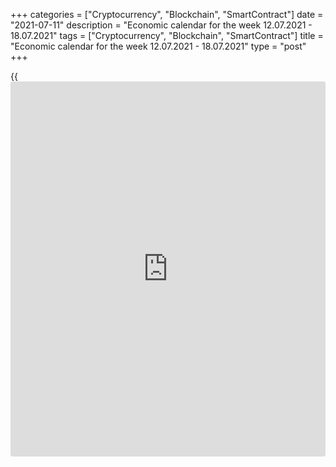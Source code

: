 +++
categories = ["Cryptocurrency", "Blockchain", "SmartContract"]
date = "2021-07-11"
description = "Economic calendar for the week 12.07.2021 - 18.07.2021"
tags = ["Cryptocurrency", "Blockchain", "SmartContract"]
title = "Economic calendar for the week 12.07.2021 - 18.07.2021"
type = "post"
+++

{{<iframe id="large-banner" src="https://www.bounty.group/#slide=1.0" width="100%" height="600" scrolling="no" style="border: 0px solid rgb(216, 221, 230); border-radius: 3px;">}}

2021-07-11

2021-07-11

Economic [calendar](https://www.fintechee.com/web-trader/) for the week 12.07.2021 – 18.07.2021Jana Kane

##  **Review of the main events of the Forex economic [calendar](https://www.fintechee.com/web-trader/) for the
next trading week (12.07.2021 – 18.07.2021)**

 **Trading on key Forex [news](https://www.letsplayfx.com/blog/forex-news-website/): next week we expect the publication of
important macro statistics from Germany, Australia, US, China, New
Zealand, UK, as well as the results of the meetings of the central banks
of New Zealand, Canada, and Japan on monetary [policy](https://www.fintechee.com/policy/) issues.**

The dollar closed last week with a slight decline. The DXY dollar index
lost about 30 points last week. The minutes of the June Fed meeting
released on Wednesday showed that central bank officials were discussing
the procedure and timing for winding down measures to support the
economy. However, they still spoke in favor of maintaining a wait-and-
see attitude. The Fed will not rush to tighten monetary [policy](https://www.fintechee.com/policy/), relying
on inflation alone, and only with the cumulative dynamics of indicators
(inflation growth and maximum recovery of the labor market) can the
central bank begin to change the parameters of monetary [policy](https://www.fintechee.com/policy/). Data
from the US labor market published on Thursday indicated that in the
previous week the number of initial jobless claims increased to 373
thousand, which is higher than analysts' forecast of 350 thousand. The
previous figure was adjusted upward from 364 up to 371 thousand.

The decline in the dollar could probably be stronger. However, a
stronger decline was restrained by its purchases as a defensive asset,
while the number of cases of coronavirus continues to grow in the world
with the more aggressive delta strain.

In view of this, as well as against the background of a weakening
dollar, there has been an increase in gold quotes for the third week in
a row. Although it does not generate investment income, it is in active
demand amid growing uncertainty and inaction of the world's largest
central banks, which keep key interest rates close to zero.

Next week, financial market participants will pay attention to the
publication of important macro statistics from Germany, Australia, US,
China, New Zealand, UK, as well as the results of the meetings of the
central banks of New Zealand, Canada, and Japan, devoted to monetary
[policy](https://www.fintechee.com/policy/) issues.

 **Traders should pay attention to the publication of the following
macro indicators:**

 ***during the coming week, new events may be added to the [calendar](https://www.fintechee.com/web-trader/) and
/ or some scheduled events may be canceled**

 ****GMT time**

###  **Monday, July 12**

No important macro statistics planned to be released.

###  **Tuesday, July 13**

###  **06:00 EUR Harmonized Index of Consumer Prices (HICP) in Germany
(final release)**

This index is published by the EU Statistical Office and is calculated
on the basis of a statistical method agreed between all EU countries. It
is an indicator for assessing inflation and is used by the Governing
Council of the ECB to assess the level of price stability. A positive
result strengthens the EUR, a negative one weakens it.

The preliminary forecast for June was: +2.1% (against +2.4% in May,
+2.1% in April, +2.0% in March, +1.6% in January and February, -0.7% in
December and negative values ​​in the second half of 2020) in annual
[terms](https://www.fintechee.com/terms/). If the data turn out to be better than the forecast, the euro may
strengthen in the short term. The growth of the indicator is a positive
factor for the euro. The data suggests increasing inflationary pressures
in Germany. The data worse than the forecast and the previous value will
negatively affect the euro.

###  **12:30 USD Consumer Price Index (ex food and energy)**

Consumer Price Index (CPI) determines the change in prices of a selected
basket of goods and services for a given period and is a key indicator
for assessing inflation and changes in consumer preferences. Food and
energy have been excluded from this indicator to provide a more accurate
estimate. A high value strengthens the US dollar, while a low value
weakens it. In May 2021, the value of the indicator was +0.7% (+3.8% in
annual [terms](https://www.fintechee.com/terms/)), and in April +0.9% (+3.0% in annual [terms](https://www.fintechee.com/terms/)), which
indicates some improvement in the situation after the fall in the index
in March and April 2020 against the backdrop of the coronavirus pandemic
and rising consumer prices. If the data turns out to be weaker than the
forecast, the dollar is likely to respond with a short-term decline.
Better-than-forecast data will strengthen the dollar. Forecast for June:
+0.5% and +4.0% (in annual [terms](https://www.fintechee.com/terms/)), which is likely to have a positive
impact on the USD.

###  **Wednesday, July 14**

Banks in France are closed due to Bastille Day, which is likely to be
reflected by a decrease in trading volume in financial markets during
the European session.

###  **02:00 NZD** Interest rate decision of the Reserve Bank of New
Zealand. Accompanying statement

After the bank's management decided to cut the rate by 0.75% at the
unscheduled meeting in March 2020, the current interest rate of the
Reserve Bank of New Zealand is at 0.25%. The bank's management explained
its decision by the loss of momentum in the New Zealand economy and a
sharp slowdown in the global economy amid the coronavirus pandemic.

"Global economic activity continues to weaken, reducing demand for goods
and services from New Zealand. Increased uncertainty and contraction in
international trade are contributing to lower economic growth in trading
partner countries," a recent statement from the RBNZ said.

The RBNZ believes that wages growth remains weak. At the same time,
inflationary expectations are declining, and low levels of business
confidence indicate a slowdown in hiring and wages growth.

Subdued economic growth (New Zealand's GDP growth has slowed since the
second half of 2018) and a weakening labor market, as well as escalating
international trade wars and a deteriorating global economic outlook
have forced the Reserve Bank of New Zealand to keep interest rates low.
An additional and unforeseen risk to the global and New Zealand
economies is the coronavirus epidemic.

It is expected that at this meeting, the RBNZ will not cut or raise the
rate yet, but may speak in favor of lowering it in the coming months if
the economic situation in the country and in the world worsens.

In the accompanying statement and comments, the RBNZ management will
provide an explanation of the decision on the interest rate and comments
on the economic conditions that facilitated the adoption of this
decision.

At this time, the volatility in the quotations of the New Zealand dollar
may rise sharply.

Earlier, the RBNZ stated that against the background of "many factors of
uncertainty" monetary [policy](https://www.fintechee.com/policy/) "will remain soft for the foreseeable
future," but "may be adjusted accordingly." In the opinion of the bank's
management, for the stable recovery of the New Zealand economy and the
growth of inflation, "a lower exchange rate of the New Zealand dollar is
necessary."

The leaders of the RBNZ are likely to reaffirm their inclination to
pursue a soft monetary [policy](https://www.fintechee.com/policy/), which will lead to continued pressure on
the New Zealand currency.

###  **06:00 GBP Consumer Price Index. Core Consumer Price Index**

Consumer Price Index (CPI) reflects the dynamics of retail prices for a
group of goods and services that make up the British consumer basket.
CPI is a key indicator of inflation. Its publication causes active
movement of the pound in the foreign exchange market, as well as of the
London Stock Exchange FTSE100 index.

In the previous reporting month (in May), the growth in consumer
inflation (in annual [terms](https://www.fintechee.com/terms/)) amounted to +2.1%. Forecast for June: +2.2%
(annualized).

This value indicates growing inflationary pressure, which is likely to
support the pound. Indicator value below the forecast could provoke a
weakening of the pound, as low inflation will force the Bank of England
to adhere to a soft monetary [policy](https://www.fintechee.com/policy/).

Core CPI is published by the Office for National Statistics and
determines the price change of a selected basket of goods and services
(excluding food and energy) for a given period. It is a key indicator
for assessing inflation and changes in purchasing preferences. A
positive result strengthens the GBP, a negative result weakens it.

In May, Core CPI (on an annualized basis) increased by +2.0%. Probably,
the publication of the indicator will have a positive short-term effect
on the pound if its value is higher than the forecast and previous
values. Forecast for June: +2.0% (YoY), which is likely to support the
pound. The indicator value below the forecast and previous values ​​may
provoke a weakening of the pound.

###  **14:00 CAD Bank of Canada's decision on interest rate. Bank of
Canada's accompanying statement. Bank of Canada's Monetary Policy
Committee Report**

The Bank of Canada will decide on the interest rate. In March 2020, the
bank lowered the rate 3 times, bringing it to the level of 0.25%, to
mitigate the economic damage from the novel coronavirus pandemic.

In an accompanying statement, the central bank of Canada said that the
decision "aims to support the financial system, which plays a central
role in lending to the economy, as well as to create a foundation that
will allow the economy to return to normal." The central bank also said
in a press release that the spread of the coronavirus and the plummeting
global oil prices combined are weighing heavily on Canadians and the
Canadian economy.

In fact, quantitative easing and a significant cut in the interest rate
should contribute to the weakening of the national currency.

The impact of the coronavirus on the Canadian economy and the country's
labor market (in March 2020, unemployment rose to 7.8% from 5.6% in
February, and the number of employed people, as reported by Statistics
Canada, fell by 1.01 million), and also weakness in the housing market
put pressure on the Bank of Canada towards further easing of monetary
[policy](https://www.fintechee.com/policy/).

However, the Bank of Canada is expected to keep its interest rate at
0.25% at its meeting on Wednesday.

Tough tone of the accompanying statement by the Bank of Canada on rising
inflation and the prospects for further tightening of monetary [policy](https://www.fintechee.com/policy/)
will cause the Canadian dollar to strengthen. If the Bank of Canada
signals the need for soft monetary [policy](https://www.fintechee.com/policy/), the Canadian currency will
decline.

###  **15:15 CAD Press conference of the Bank of Canada**

At the press conference, the head of the Bank of Canada Tiff Macklem
will explain the bank's position and assess the current economic
situation in the country. If the tone of his speech is tough on the
monetary [policy](https://www.fintechee.com/policy/) of the Bank of Canada, the Canadian dollar will
strengthen in the foreign exchange market. If Macklem speaks out for
maintaining a soft monetary [policy](https://www.fintechee.com/policy/), the Canadian currency will decline.
In any case, high volatility in the CAD quotes is expected during the
period of his speech.

###  **16:00 USD Fed Chairman Jerome Powell's speech in Congress**

The Fed Chairman Jerome Powell will speak to Congress on economics and
monetary [policy](https://www.fintechee.com/policy/). His comments could affect both short-term and long-term
USD trading if he again touches on the Fed monetary [policy](https://www.fintechee.com/policy/). A more
hawkish stance on the Fed's monetary [policy](https://www.fintechee.com/policy/) is seen as positive and
strengthens the US dollar, while a more cautious stance is seen as
negative for the USD.

If he makes unexpected statements, the volatility in trading in the
financial markets may increase.

During the recent (June) meeting, the Fed leaders kept key interest
rates in the range of 0.00% -0.25%, and the volume of the QE asset
purchase program - at the previous level of $120 billion per month. The
accompanying statement said that the Fed will continue to adhere to the
current parameters of monetary [policy](https://www.fintechee.com/policy/) until the target levels for
inflation and maximum employment are reached, reiterating that the level
of interest rates will not change.

Nevertheless, the rhetoric of statements from the Fed leaders alerted
market participants betting on further weakening of the dollar. The Fed
is now forecasting two rate hikes in 2023, while earlier central bank
officials had pledged not to raise rates until the end of 2023.

Financial market participants will carefully study his speech in order
to catch signals regarding the further actions of the Fed. Any hints
from Powell confirming the possibility of a tougher approach to the
Fed's monetary [policy](https://www.fintechee.com/policy/) will cause the dollar to strengthen again. His
statements about the need for an even softer central bank [policy](https://www.fintechee.com/policy/) will
cause the dollar to fall and American stock markets to rise.

###  **Thursday, July 15**

###  **01:30 AUD Employment rate. Unemployment rate**

The employment rate reflects the monthly change in the number of
Australian citizens employed. The growth of the indicator has a positive
impact on consumer spending, which stimulates economic growth. A high
value is positive for the AUD, while a low value is negative. Forecast:
In June, the number of employed Australian citizens increased by +30,000
(after an increase of +115,200 in May, a fall of -30,600 in April, of
-264,100 in May 2020 and an increase of +29,100 in January 2021).

Also at the same time, the Australian Bureau of Statistics will publish
a report on the unemployment rate - an indicator that estimates the
ratio of the unemployed population to the total number of able-bodied
citizens. The growth of the indicator shows the weakness of the labor
market, which leads to a weakening of the national economy. The decrease
in the indicator is a positive factor for the AUD. Forecast:
unemployment in Australia in June was at 5.5% (against 5.1% in May, 5.5%
in April, 6.6% in December, 6.8% in November, 7.0% in October , 6.9% in
September, 6.8% in August, 7.5% in July, 7.4% in June, 5.2% in March,
5.1% in February), although it is approaching pre-coronavirus levels.
Overall, the numbers look contradictory, although in other large
economies, the labor market has deteriorated on a large scale due to the
coronavirus.

The leaders of the RBA have repeatedly stated that, in addition to the
situation in international trade, the Australian economy and the central
bank's monetary [policy](https://www.fintechee.com/policy/) plans are influenced by the indicators of the
level of household debt and expenditures, the growth of workers' wages,
as well as the state of the country's labor market. In the opinion of
the RBA management, an unemployment rate of 4.5% or lower is required to
raise wages and accelerate inflation to the target range. Unemployment
in the country is not decreasing, and a return of inflation to the
middle of the target range of 2-3% is not even in the distant horizon.

The AUD is unlikely to react strongly positively to the publication of
data from the country's labor market. If the values ​​of the indicators
turn out to be worse than the forecast, the Australian dollar may
significantly decline in the short term. Better-than-expected data will
strengthen AUD in the short term.

###  **02:00 CNY China's GDP for the 2nd quarter**

The National Bureau of Statistics of China will present data on GDP
growth in the 2nd quarter of 2021.

In the 2nd quarter of 2020, China's GDP grew by +11.5% (+ 3.2% in annual
[terms](https://www.fintechee.com/terms/)), in the 3rd - by 2.7% (+4.9%, respectively), after a decrease by
-6.8% (-9.8% YoY) in the 1st quarter. China's GDP is expected to grow by
+1.3% (+8.1% yoy) in the 2nd quarter of 2021 after growing +0.6% (+18.3%
yoy) in 1st quarter of 2021.

China is the largest buyer of raw materials and a supplier of the widest
range of finished products to the world commodity market. China's
economy is already the largest in the world, according to many sources,
pushing the American economy to second place. Therefore, the publication
of important macroeconomic indicators from China can have a strong
impact on the entire financial market.

The relative decline in GDP may negatively affect the yuan quotes, as
well as the quotes of commodity currencies and currencies of the Asia-
Pacific region, since may indicate a slowdown in the growth rate of the
Chinese economy.

The growth of the indicator will have a positive effect on the Chinese
yuan, as well as on the world and primarily Asian stock indices, as well
as on the quotes of commodity currencies such as the New Zealand and
Australian dollars. China is the largest trade and economic partner of
Australia and New Zealand and a buyer of commodities from these
countries.

Therefore, the positive macro statistics from China may also have a
positive effect on the quotes of these commodity currencies.

###  **02:00** **CNY Retail Sales Index**

This index is published monthly by the National Bureau of Statistics of
China and measures total retail sales and cash receipts. The index is
often considered an indicator of consumer confidence and economic well-
being and reflects the health of the retail sector in the near term. A
rise in the index is usually positive for the CNY; a decrease in the
indicator will negatively affect the CNY. The previous value of the
index (in annual [terms](https://www.fintechee.com/terms/)) was +12.4% (after an increase of +8% in the last
months of 2019 and a fall of -20.5% in February 2020). Forecast: In June
2021, retail sales in China increased by +11.0% (YoY), suggesting an
ongoing recovery from a strong fall in February-March 2020. If the data
turns out to be even better, the CNY will strengthen even more.

###  **06:00 GBP Report on the average wages of British workers for the
last 3 months. Unemployment rate**

On a monthly basis, the UK Office for National Statistics (ONS)
publishes a report on average earnings covering the last 3 months, with
and without bonuses.

This report is a key short-term indicator of the dynamics of changes in
the level of wages of employees in the UK. Earnings growth is positive
for the GBP, while a low value is negative. Forecast: The July report
suggests that the average wages with bonuses increased over the last
calculated 3 months (March-May) by +7.2% (against +5.6%, +4.0%, +4.5% ,
+4.8%, +4.7%, +3.7%, +2.8%, +1.3%, +0.1% in previous periods); without
bonuses - increased by +6.6% (against +5.6%, +4.6%, +4.4%, +4.2%, +4.1%,
+3.6%, +2.8%, +1.9%, +0.9%, +0.2% in previous periods). Thus, the
expected data is close to the average values ​​of the indicators. They
also point to the growing dynamics of the level of wages, which is a
positive factor for the pound, as it contributes to the growth of
inflationary pressures. If the data turns out to be better than
forecast, the pound is likely to strengthen in the foreign exchange
market. Data worse than forecast will negatively affect the pound in the
short term.

At this time, data on unemployment in the UK are also published. It is
expected that in the 3 months from March to May, unemployment was at the
level of 4.7% (against 4.7%, 4.8%, 4.9%, 5.0%, 5.1%, 5.0%, 4.9%, 4.8%,
4.5%, 4.3%, 3.9%, 3.9% in previous periods). Since 2012, the UK
unemployment rate has declined steadily (from 8.0% in September 2012).
This is a positive factor for the pound, the rise in unemployment is a
negative factor.

If the data from the UK labor market turn out to be worse than the
forecast and / or the previous value, the pound will be under pressure.

In any case, at the time of the publication of data from the British
labor market, an increase in volatility in the pound quotes and on the
London Stock Exchange is expected.

###  **22:45 NZD CPI (Consumer Price Index) for the 2nd quarter**

Consumer Price Index (CPI) is a key indicator for assessing inflation
and reflects the dynamics of retail prices for a group of goods and
services that make up the consumer basket. A positive result strengthens
the NZD, a negative one weakens it. Previous CPI (YoY): +1.5% in Q1
2021, +1.4% in Q4, +1.4% in Q3, +1.5% in Q2, +2.5% in Q1 2020. A
relative decrease in the indicator may negatively affect the NZD quotes.
The forecast is +1.8%, which is likely to have a positive effect on the
NZD quotes.

###  **Friday, July 16**

###  **03:00 JPY Bank of Japan's decision on interest rate. Bank of
Japan's press conference and monetary [policy](https://www.fintechee.com/policy/) comments**

The Bank of Japan will decide on the interest rate. At the moment, the
main rate in Japan is in negative territory, amounting to -0.1%. Most
likely, the rate will remain the same. If it is lowered and deepens into
negative territory, such a decision will cause a sharp decline in the
yen in the foreign exchange market and an increase in the Japanese stock
market. In any case, during this period of time, a jump in volatility is
expected in trading in the yen and in the Asian financial market.

Since February 2016, the Bank of Japan has kept the deposit rate at
-0.1%. The target yield for 10-year bonds is currently around 0%. In one
of the recent accompanying statements by the Bank of Japan, it was said
that the bank's management will continue to "increase the monetary base
until inflation is stable above 2%." “We will not hesitate to take
additional mitigation measures if necessary,” the bank also
traditionally said in a statement.

During the press conference, the head of the Bank of Japan Haruhiko
Kuroda will comment on the bank's monetary [policy](https://www.fintechee.com/policy/). The Bank of Japan
continues to adhere to its super-soft monetary [policy](https://www.fintechee.com/policy/). As Kuroda has
stated on several occasions, "it is appropriate for Japan to patiently
continue with its current loose monetary [policy](https://www.fintechee.com/policy/)." Markets usually react
noticeably to Kuroda's speeches. Surely, he will again touch upon the
topic of monetary [policy](https://www.fintechee.com/policy/) during his speech, which will cause an increase
in volatility not only in the yen trade, but also throughout the Asian
and world financial markets.

If the bank's executives decide that Japan's economy is stable and the
momentum of inflation towards the 2% target is not diminishing, they
will refrain from changing [policy](https://www.fintechee.com/policy/).

###  **06:00 JPY Press conference of the Bank of Japan**

During the press conference, the head of the Bank of Japan Haruhiko
Kuroda will comment on the bank's monetary [policy](https://www.fintechee.com/policy/). Despite the measures
taken earlier by the bank to stimulate the Japanese economy, inflation
remains low, production and consumption are falling, which negatively
affects export-oriented Japanese manufacturers. Markets usually react
noticeably to Kuroda's speeches. If he touches on the topic of monetary
[policy](https://www.fintechee.com/policy/) during his speech, volatility will increase not only in the yen
trade, but throughout the Asian and global financial markets.

###  **12:30 USD Retail sales. Retail control group**

Retail Sales report reflects the total sales of retailers of all sizes
and types. Changes in retail sales are the main indicator of consumer
spending. The report is a leading indicator, and in the future the data
may be greatly revised. A high result strengthens the US dollar, a low
one weakens it. A relative decrease in the indicator may have a short-
term negative impact on the dollar, while an increase in the indicator
will have a positive effect on the USD. In the previous month (May), the
value of the indicator was -1.3% (after an increase of +10.7% in March,
+7.6% in January and a fall of -2.9% in February), which indicates that
the instability improvement in this sector of the American economy after
the partial lifting of strict quarantine restrictive measures in a
number of states. Forecast for June: -0.6%, which is likely to
negatively affect the USD if the forecast is confirmed.

Retail sales is the leading indicator of consumer spending in the United
States showing changes in retail sales. The Retail Control Group metric
measures volume across the entire retail industry and is used to
calculate price indices for most products. A strong result strengthens
the US dollar, and vice versa, a weak report weakens the dollar. A
slight increase in indicators is unlikely to accelerate the growth of
the dollar. The data worse than the values ​​of the previous period
(-0.7% in May, -1.5% in April, +6.9% in March, -3.5% in February, +8.7%
in January) might negatively affect dollar in the short run. Forecast
for June: +0.2%.

###  **14:00 USD University of Michigan Consumer Confidence Index
(preliminary release)**

This indicator reflects the confidence of American consumers in the
economic development of the country. A high level indicates economic
growth, while a low level indicates stagnation. Previous values ​​of the
indicator: 85.5 in June, 84.9 in March, 76.8 in February, 79.0 in
January 2021. An increase in the indicator will strengthen the USD,
while a decrease in the value will weaken the dollar. This indicator is
expected to be released in July with a value of 87.0. There is a steady
trend towards a gradual recovery in the growth of the indicator, which
is positive for the USD. Worse-than-forecast data may negatively affect
the dollar in the short term.

## Price chart of USDCAD in real time mode

The content of this article reflects the author’s opinion and does not
necessarily reflect the official position of LiteForex. The material
published on this page is provided for informational purposes only and
should not be considered as the provision of investment advice for the
purposes of Directive 2004/39/EC.

Rate this article:

{{value}}

( {{count}} {{title}} )